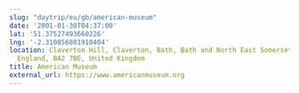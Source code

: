 ```yaml
---
slug: "daytrip/eu/gb/american-museum"
date: '2001-01-30T04:37:00'
lat: '51.37527493660226'
lng: '-2.310856801910404'
location: Claverton Hill, Claverton, Bath, Bath and North East Somerset, West of England,
  England, BA2 7BE, United Kingdom
title: American Museum
external_url: https://www.americanmuseum.org
---
```



